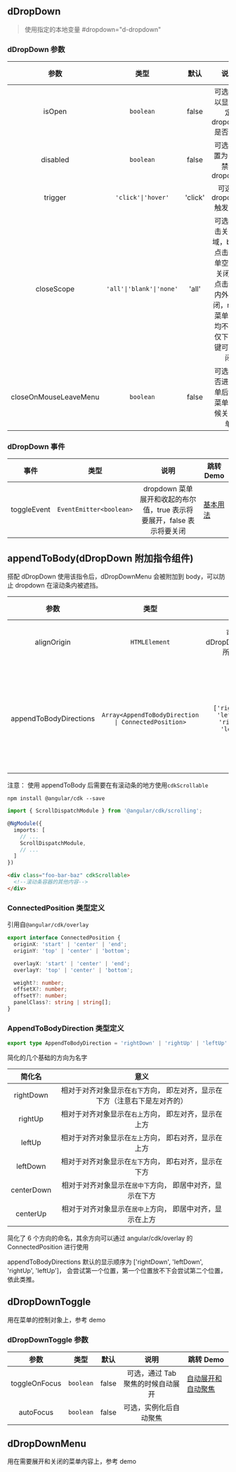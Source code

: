 ## dDropDown

> 使用指定的本地变量 #dropdown="d-dropdown"

### dDropDown 参数

|         参数          |           类型           |  默认   |                                                      说明                                                       | 跳转 Demo                                                         |
| :-------------------: | :----------------------: | :-----: | :-------------------------------------------------------------------------------------------------------------: | ----------------------------------------------------------------- |
|        isOpen         |        `boolean`         |  false  |                                      可选，可以显示指定 dropdown 是否打开                                       |
|       disabled        |        `boolean`         |  false  |                                         可选，设置为 true 禁用 dropdown                                         |
|        trigger        |    `'click'\|'hover'`    | 'click' |                                             可选，dropdown 触发方式                                             |                                                                   | [悬浮下拉](/components/dropdown/demo#suspension-drop-down) |
|      closeScope       | `'all'\|'blank'\|'none'` |  'all'  | 可选，点击关闭区域，blank 点击非菜单空白才关闭, all 点击菜单内外都关闭，none 菜单内外均不关闭仅下拉按键可以关闭 | [关闭触发点设置](/components/dropdown/demo#turn-off-trigger-point-settings) |
| closeOnMouseLeaveMenu |        `boolean`         |  false  |                                   可选，是否进入菜单后离开菜单的时候关闭菜单                                    |

### dDropDown 事件

|    事件     |          类型           |                                  说明                                  | 跳转 Demo                                     |
| :---------: | :---------------------: | :--------------------------------------------------------------------: | --------------------------------------------- |
| toggleEvent | `EventEmitter<boolean>` | dropdown 菜单展开和收起的布尔值，true 表示将要展开，false 表示将要关闭 | [基本用法](/components/dropdown/demo#basic-usage) |

## appendToBody(dDropDown 附加指令组件)

搭配 dDropDown 使用该指令后，dDropDownMenu 会被附加到 body，可以防止 dropdown 在滚动条内被遮挡。

|          参数          |                        类型                         |                       默认                       |                  说明                   | 跳转 Demo                                                 |
| :--------------------: | :-------------------------------------------------: | :----------------------------------------------: | :-------------------------------------: | --------------------------------------------------------- |
|      alignOrigin       |                    `HTMLElement`                    |          可选，dDropDownToggle 所在对象          |             指定对齐的对象              | [设置展开位置处理](/components/dropdown/demo#when-using-appendtobody) |
| appendToBodyDirections | `Array<AppendToBodyDirection \| ConnectedPosition>` | `['rightDown', 'leftDown', 'rightUp', 'leftUp']` | 可选， 方向数组优先采用数组里靠前的位置 | [设置展开位置处理](/components/dropdown/demo#when-using-appendtobody) |

注意： 使用 appendToBody 后需要在有滚动条的地方使用`cdkScrollable`

```terminal
npm install @angular/cdk --save
```

```TypeScript
import { ScrollDispatchModule } from '@angular/cdk/scrolling';

@NgModule({
  imports: [
    // ...
    ScrollDispatchModule,
    // ...
  ]
})
```

```html
<div class="foo-bar-baz" cdkScrollable>
  <!--滚动条容器的其他内容-->
</div>
```

### ConnectedPosition 类型定义

引用自`@angular/cdk/overlay`

```TypeScript
export interface ConnectedPosition {
  originX: 'start' | 'center' | 'end';
  originY: 'top' | 'center' | 'bottom';

  overlayX: 'start' | 'center' | 'end';
  overlayY: 'top' | 'center' | 'bottom';

  weight?: number;
  offsetX?: number;
  offsetY?: number;
  panelClass?: string | string[];
}
```

### AppendToBodyDirection 类型定义

```typescript
export type AppendToBodyDirection = 'rightDown' | 'rightUp' | 'leftUp' | 'leftDown' | 'centerDown' | 'centerUp';
```

简化的几个基础的方向为名字

|   简化名   |                                    意义                                     |
| :--------: | :-------------------------------------------------------------------------: |
| rightDown  | 相对于对齐对象显示在`右下`方向， 即左对齐，显示在下方（注意右下是左对齐的） |
|  rightUp   |            相对于对齐对象显示在`右上`方向， 即左对齐，显示在上方            |
|   leftUp   |            相对于对齐对象显示在`左上`方向， 即右对齐，显示在上方            |
|  leftDown  |            相对于对齐对象显示在`左下`方向， 即右对齐，显示在下方            |
| centerDown |          相对于对齐对象显示在`居中下`方向， 即居中对齐，显示在下方          |
|  centerUp  |          相对于对齐对象显示在`居中上`方向， 即居中对齐，显示在上方          |

简化了 6 个方向的命名，其余方向可以通过 angular/cdk/overlay 的 ConnectedPosition 进行使用

appendToBodyDirections 默认的显示顺序为 ['rightDown', 'leftDown', 'rightUp', 'leftUp']，
会尝试第一个位置，第一个位置放不下会尝试第二个位置，依此类推。

## dDropDownToggle

用在菜单的控制对象上，参考 demo

### dDropDownToggle 参数

|     参数      |   类型    | 默认  |               说明                | 跳转 Demo                                                    |
| :-----------: | :-------: | :---: | :-------------------------------: | ------------------------------------------------------------ |
| toggleOnFocus | `boolean` | false | 可选，通过 Tab 聚焦的时候自动展开 | [自动展开和自动聚焦](/components/dropdown/demo#auto-expand-and-auto-focus) |
|   autoFocus   | `boolean` | false |      可选，实例化后自动聚焦       |

## dDropDownMenu

用在需要展开和关闭的菜单内容上，参考 demo
